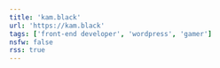 ```yaml
---
title: 'kam.black'
url: 'https://kam.black'
tags: ['front-end developer', 'wordpress', 'gamer']
nsfw: false
rss: true
---
```

